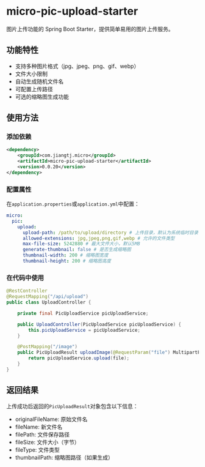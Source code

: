 # micro-pic-upload-starter

图片上传功能的 Spring Boot Starter，提供简单易用的图片上传服务。

## 功能特性

- 支持多种图片格式（jpg、jpeg、png、gif、webp）
- 文件大小限制
- 自动生成随机文件名
- 可配置上传路径
- 可选的缩略图生成功能

## 使用方法

### 添加依赖

```xml
<dependency>
    <groupId>com.jiangtj.micro</groupId>
    <artifactId>micro-pic-upload-starter</artifactId>
    <version>0.0.20</version>
</dependency>
```

### 配置属性

在`application.properties`或`application.yml`中配置：

```yaml
micro:
  pic:
    upload:
      upload-path: /path/to/upload/directory # 上传目录，默认为系统临时目录
      allowed-extensions: jpg,jpeg,png,gif,webp # 允许的文件类型
      max-file-size: 5242880 # 最大文件大小，默认5MB
      generate-thumbnail: false # 是否生成缩略图
      thumbnail-width: 200 # 缩略图宽度
      thumbnail-height: 200 # 缩略图高度
```

### 在代码中使用

```java
@RestController
@RequestMapping("/api/upload")
public class UploadController {

    private final PicUploadService picUploadService;

    public UploadController(PicUploadService picUploadService) {
        this.picUploadService = picUploadService;
    }

    @PostMapping("/image")
    public PicUploadResult uploadImage(@RequestParam("file") MultipartFile file) throws IOException {
        return picUploadService.upload(file);
    }
}
```

## 返回结果

上传成功后返回的`PicUploadResult`对象包含以下信息：

- originalFileName: 原始文件名
- fileName: 新文件名
- filePath: 文件保存路径
- fileSize: 文件大小（字节）
- fileType: 文件类型
- thumbnailPath: 缩略图路径（如果生成）
